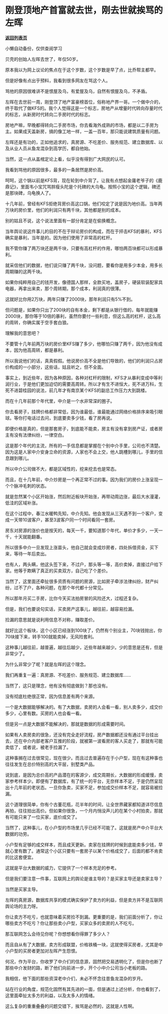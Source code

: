 # 刚登顶地产首富就去世，刚去世就挨骂的左晖

[**返回列表页**](/gzh/记忆承载)

小懒自动备份，仅供查阅学习

贝壳的创始人左晖去世了，年仅50岁。

  

原本我以为网上议论的焦点在于这个岁数，这个岁数是早了点，比乔帮主都早。

  

但是好像有点出乎预料，我看到很多网友在骂这个人。  

  

骂他的原因很难讲不是恨屋及乌，有爱屋及乌，自然有恨屋及乌，不矛盾。  

  

左晖在去世前一周，刚登顶了地产富豪榜首位，俗称地产界一哥。一个做中介的，终于取代了做KFS的。我个人觉得这是一个标志，房地产从增量时代转向存量时代的标志，从新房时代转向二手房时代的标志。

  

房地产嘛，早晚都得转向二手房市场，你去看海外成熟的市场，都是以二手房为主。如果成天盖新房，搞的像工地一样，一盖一百年，那只能说建筑质量有问题。

  

左晖还是有功的，正如他追求的，真房源、不吃差价、服务规范、建立数据库、以及从业人员从鱼龙混杂到高学历，都自他始。

  

当然，这一点从盖棺定论上看，似乎没有得到广大网民的认可。

  

我看到骂他的原因很多，最多的一条居然是房价高。  

  

呵呵，这个锅以前是KFS背，现在轮到中介背了。让我有点想起金庸老爷子的《鹿鼎记》，里面韦小宝咒骂胖瘦头陀是个托碑的大乌龟。按照小宝的这个逻辑，碑还是那块碑，乌龟换人了。

  

十几年前，曾经有KFS拒绝背房价高这口锅，他们咬定了说是因为地价高。当年两万块的房价里，他们的利润只有两千块，其他都是别的成本。

  

别的姑且不说，这个说法里面有一部分肯定是在偷换概念。  

  

当年舆论说这件事儿的目的不在于辩论房价的构成，而在于抨击KFS的暴利，KFS确实是暴利，当年是的。因为他们使用了非常高的杠杆。  

  

我不管你赚了两万块还是两千块，只要有高杠杆的作用，哪怕两百块都可以形成暴利。

  

就采信他们的数据，他们说只赚了两千块，没问题，要看你是用多少本金，用多长周期赚的这两千块。

  

如果你纯粹用自己的钱开发，像德国人那样，全款买地，盖房子，硬装软装配家具电器，再拿出来卖，那个周转期，那个成本，利润真的很薄。

  

这就好比你用2万块，两年只赚了2000块，那年利润只有5%不到。

  

但问题是，如果你只出了200块的自有本金，剩下都是从银行借的，每年就能赚2000块，那你等于10倍的暴利，虽然你要付一些利息，但这么高的杠杆，这么高的周转，你确实属于空手套白狼。  

  

理解我的意思吧？

  

不要管十几年前两万块的房价里KFS赚了多少，他哪怕只赚了两千，因为他没有成本，因为他高周转，都是暴利。

  

所以我说他们的话，真真假假。他说房价高不全是他们导致的，他们的利润只占房价构成的一小部分，这些话，姑且听之，但不全面。  

  

事实上，到近些年，因为各种原因，各种对杠杆的限制，KFS才从暴利变成中等利润行业，于是他们更加迫切的需要高周转。所以才有生不进恒大，死不进万科，生死不进碧桂园的说法，前几年才有南京某个KFS的副总工作压力大到跳楼。

  

而在十几年前那个年代里，中介是一个水非常深的圈子。  

  

你去看房子，挂牌价格都非常低，因为谁最低，谁最能通过网络价格排序来吸引眼球。等你打电话过去问，到底要卖多少钱，看了房再说。  

  

即便价格是真的，但是那套房子，到底能不能卖，房主有没有拿到房产证，或者房主有没有法律纠纷，一律空白。

  

这是那个年代的主流，所有的一手信息都是掌握在个别中介手里，公司也不清楚。因为这是人家中介安身立命的资源，人家也不会上交，他人跳槽到哪儿，手里的信息跟到哪儿。  

  

所以中介公司做不大，都是区域性的，挖来挖去也是常态。

  

而且，在十几年前，中介炒房是一个再正常不过的事。因为我们的房价上涨呈现一个个脉冲毛刺的状态。  

  

就是忽然某个小区开始涨，然后附近板块开始涨，再带动周边涨，最后大水漫灌，低洼的区域补涨。  

  

在这个过程中，春江水暖鸭先知，中介先知。他会发现从三天遇不到一个客户，变成一天带10波客户，甚至3波客户同一个时间看同一套房。  

  

房东对房源的涨价也是按天的，每天一千，要知道那个年代，单价才多少，一天一千，十天就能翻番。

  

所以很多中介一旦发现上涨苗头，他自己就会变成炒房者，四处拆借资金，买下来，等待一年后卖出。  

  

也有人，两头瞒，他这头签下来，不过户，那头等一等，高价卖掉，直接过户给下家。他等于欺瞒了真正的买卖双方，自己吃了个差价。

  

当然了，这里面还牵扯很多资质有问题的房源，比如房子牵涉法律纠纷，财产纠纷，过不了户，各种问题，在那个年代都十分常见。  

  

所以那年月买二手房，比你今天买法拍房冒的风险还大，过程还复杂。

  

但是，我们也要说句实话，买卖房产这事儿，越往前，越容易捡漏。  

  

捡漏的意思就是说利用信息不对称，赚取差价。

  

就好比这个板块，这个小区已经涨到100块了，仍然有个别业主，70块钱抛出，你70块接下来，转手100就能卖掉，无风险套利。  

  

这种事儿越往前，越普遍，越往后越少，近些年越来越少。少的意思是还有，但是非常少了。  

  

为什么非常少了呢？就是左晖的这个理念。

  

我们再重复一遍：真房源、不吃差价、服务规范、建立数据库......

  

当然了，这只是理念，他有没有彻底做到？那也没有。

  

没有彻底杜绝很正常，因为信息差有两个来源。

  

一个是大数据能够解决的。有了大数据，卖房的人会看一看，别人卖多少，成交价多少，心里有数。买房的人也会看一看。

  

但是另一点是大数据不能解决的，那就是数据的形成需要时间。

  

如果有人卖房卖的很急，还没有完全走好流程，房产数据都还没有通过平台挂出去，还在中介内部老客户互推的阶段，就被第一波看房的客人买走了，那就有可能卖低了，或者说，被老手捡漏了。  

  

这种事搁在过去很常见，现在很少。而且过去普遍存在于小户型，现在有这种事也往往发生在总价特别高的大平层，别墅类产品。

  

说到底，是因为总价高的产品潜在的客源少，成交周期长，大数据的形成缓慢，卖家参考样本少。即便有了数据库，有了统一的平台，无奈样本不足，于是仍然呈现出十几年前的老状态。一旦你急卖，买家不足，参加成交价样本不足，就容易被捡漏。

  

这个道理很简单，你有个古董花瓶，花半年的时间，让全世界藏家都知道详尽信息再拍，往往拍出高价。但如果你很急，一个月内悄没声儿的在某个小村拍卖，那就有可能只来了一位买家，底价成交了。  

  

当然了，这种事儿，在小户型的市场里几乎已经不可能了。这就是房产中介平台大数据的功劳。

  

小户型有足够的成交样本，而且成天更新。卖家在挂牌的时候到底能卖多少钱，早就心里有数了。通常这个小区只要有一套房子以某个价格成交了，后面的都不肯卖的比这套便宜。  

  

这就是平台大数据的威力，它提供了一个样本充足的参考。

  

但是我们要注意一件事，互联网上的舆论是谁主导的？是买家主导还是卖家主导？  

  

当然是买家主导。

  

左晖的真房源，数据库共享的模式确实保护了卖方的利益，但是卖方并不是互联网舆论场的主力呀。

  

你让卖方不吃亏，也就意味着买房捡不到漏。更重要的是，我们前面分析了，你让哪些卖方不吃亏？你让那些卖小户型，买家众多的卖房的人不吃亏。

  

那互联网怎么会待见你呢？你想想看你得罪了多少人？

  

而且自从有了大数据，卖方形成联盟，价格铁桶一块，这就使得买房者，尤其是中小户型的买房者更加对左晖产生怨恨。

  

何况，作为平台，你收罗了中介们的信息源，固然把交易透明化了，但是你也断了那些中介发财的路，断了他们向前进一步，开个小中介公司当小老板的路。  

  

我相信，他下面的那些资深老中介们，未必不怀念往昔鱼龙混杂的岁月。  

  

站在行业的角度，规范化固然有其先进的一面，但是通过上述分析，你也看到了，这里面牵扯太多方的利益，以及太多人的情绪。

  

这么复杂的重重叠叠的问题交错下，挨骂是必然的，这就是人性啊。

